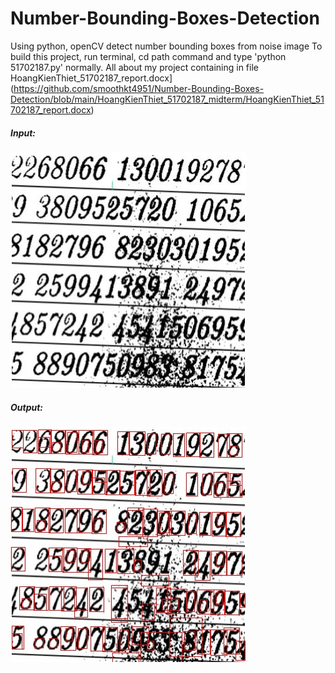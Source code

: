 # Number-Bounding-Boxes-Detection
Using python, openCV detect number bounding boxes from noise image 
To build this project, run terminal, cd path command and type 'python 51702187.py' normally.
All about my project containing in file HoangKienThiet_51702187_report.docx](https://github.com/smoothkt4951/Number-Bounding-Boxes-Detection/blob/main/HoangKienThiet_51702187_midterm/HoangKienThiet_51702187_report.docx)

##### Input:
![](HoangKienThiet_51702187_midterm/input.png)
##### Output:
![](HoangKienThiet_51702187_midterm/output.jpg)
